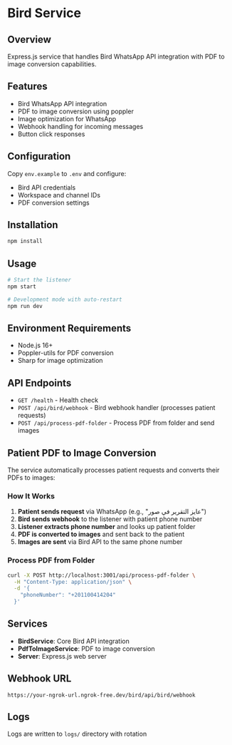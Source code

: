 # Bird Service

## Overview
Express.js service that handles Bird WhatsApp API integration with PDF to image conversion capabilities.

## Features
- Bird WhatsApp API integration
- PDF to image conversion using poppler
- Image optimization for WhatsApp
- Webhook handling for incoming messages
- Button click responses

## Configuration
Copy `env.example` to `.env` and configure:
- Bird API credentials
- Workspace and channel IDs
- PDF conversion settings

## Installation
```bash
npm install
```

## Usage
```bash
# Start the listener
npm start

# Development mode with auto-restart
npm run dev
```

## Environment Requirements
- Node.js 16+
- Poppler-utils for PDF conversion
- Sharp for image optimization

## API Endpoints
- `GET /health` - Health check
- `POST /api/bird/webhook` - Bird webhook handler (processes patient requests)
- `POST /api/process-pdf-folder` - Process PDF from folder and send images


## Patient PDF to Image Conversion

The service automatically processes patient requests and converts their PDFs to images:

### How It Works
1. **Patient sends request** via WhatsApp (e.g., "عايز التقرير في صور")
2. **Bird sends webhook** to the listener with patient phone number
3. **Listener extracts phone number** and looks up patient folder
4. **PDF is converted to images** and sent back to the patient
5. **Images are sent** via Bird API to the same phone number

### Process PDF from Folder
```bash
curl -X POST http://localhost:3001/api/process-pdf-folder \
  -H "Content-Type: application/json" \
  -d '{
    "phoneNumber": "+201100414204"
  }'
```

## Services
- **BirdService**: Core Bird API integration
- **PdfToImageService**: PDF to image conversion
- **Server**: Express.js web server

## Webhook URL
```
https://your-ngrok-url.ngrok-free.dev/bird/api/bird/webhook
```

## Logs
Logs are written to `logs/` directory with rotation